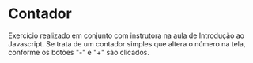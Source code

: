 # Contador

Exercício realizado em conjunto com instrutora na aula de Introdução ao Javascript. Se trata de um contador simples que altera o número na tela, conforme os botões "-" e  "+" são clicados.